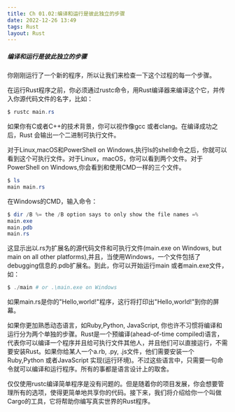 ```yaml
---
title: Ch 01.02:编译和运行是彼此独立的步骤
date: 2022-12-26 13:49
tags: Rust
layout: Rust
---
```

##### 编译和运行是彼此独立的步骤

你刚刚运行了一个新的程序，所以让我们来检查一下这个过程的每一个步骤。

在运行Rust程序之前，你必须通过rustc命令，用Rust编译器来编译这个它，并传入你源代码文件的名字，比如：

```powershell
$ rustc main.rs
```

如果你有C或者C++的技术背景，你可以视作像gcc 或者clang。在编译成功之后，Rust 会输出一个二进制可执行文件。

对于Linux,macOS和PowerShell on Windows,执行ls的shell命令之后，你就可以看到这个可执行文件。对于Linux，macOS，你可以看到两个文件。对于PowerShell on Windows,你会看到和使用CMD一样的三个文件。

```powershell
$ ls
main main.rs
```

在Windows的CMD，输入命令：

```powershell
$ dir /B %= the /B option says to only show the file names =%
main.exe
main.pdb
main.rs
```

这显示出以.rs为扩展名的源代码文件和可执行文件(main.exe on Windows, but main on all other platforms),并且，当使用Windows，一个文件包括了debugging信息的.pdb扩展名。到此，你可以开始运行main 或者main.exe文件，如：

```powershell
$ ./main # or .\main.exe on Windows
```

如果main.rs是你的"Hello,world!"程序，这行将打印出"Hello,world!"到你的屏幕。

如果你更加熟悉动态语言，如Ruby,Python, JavaScript, 你也许不习惯将编译和运行分为两个单独的步骤。Rust是一个预编译(ahead-of-time compiled)语言，代表你可以编译一个程序并且给可执行文件其他人，并且他们可以直接运行，不需要安装Rust。如果你给某人一个a.rb, .py, .js文件，他们需要安装一个Ruby,Python 或者JavaScript 实现(运行环境)。不过这些语言中，只需要一句命令就可以编译和运行程序。所有的事都是语言设计上的取舍。

仅仅使用rustc编译简单程序是没有问题的。但是随着你的项目发展，你会想要管理所有的选项，使得更简单地共享你的代码。接下来，我们将介绍给你一个叫做Cargo的工具，它将帮助你编写真实世界的Rust程序。

